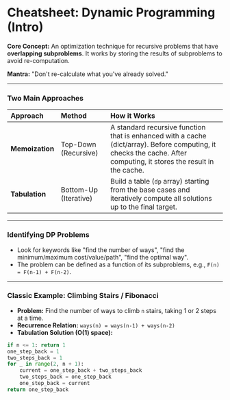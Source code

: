 
# Cheatsheet: Dynamic Programming (Intro)

**Core Concept:** An optimization technique for recursive problems that have **overlapping subproblems**. It works by storing the results of subproblems to avoid re-computation.

**Mantra:** "Don't re-calculate what you've already solved."

---

### Two Main Approaches

| Approach | Method | How it Works |
|:---|:---|:---|
| **Memoization** | Top-Down (Recursive) | A standard recursive function that is enhanced with a cache (dict/array). Before computing, it checks the cache. After computing, it stores the result in the cache. |
| **Tabulation** | Bottom-Up (Iterative) | Build a table (`dp` array) starting from the base cases and iteratively compute all solutions up to the final target. |

---

### Identifying DP Problems

- Look for keywords like "find the number of ways", "find the minimum/maximum cost/value/path", "find the optimal way".
- The problem can be defined as a function of its subproblems, e.g., `F(n) = F(n-1) + F(n-2)`.

---

### Classic Example: Climbing Stairs / Fibonacci

- **Problem:** Find the number of ways to climb `n` stairs, taking 1 or 2 steps at a time.
- **Recurrence Relation:** `ways(n) = ways(n-1) + ways(n-2)`
- **Tabulation Solution (O(1) space):**

```python
if n <= 1: return 1
one_step_back = 1
two_steps_back = 1
for _ in range(2, n + 1):
    current = one_step_back + two_steps_back
    two_steps_back = one_step_back
    one_step_back = current
return one_step_back
```
